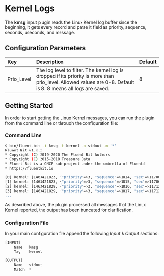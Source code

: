 # Kernel Logs

The **kmsg** input plugin reads the Linux Kernel log buffer since the beginning, it gets every record and parse it field as priority, sequence, seconds, useconds, and message.

## Configuration Parameters

| Key | Description | Default |
| :--- | :--- | :--- |
| Prio_Level | The log level to filter. The kernel log is dropped if its priority is more than prio_level. Allowed values are 0-8. Default is 8. 8 means all logs are saved. | 8 |

## Getting Started

In order to start getting the Linux Kernel messages, you can run the plugin from the command line or through the configuration file:

### Command Line

```bash
$ bin/fluent-bit -i kmsg -t kernel -o stdout -m '*'
Fluent Bit v1.x.x
* Copyright (C) 2019-2020 The Fluent Bit Authors
* Copyright (C) 2015-2018 Treasure Data
* Fluent Bit is a CNCF sub-project under the umbrella of Fluentd
* https://fluentbit.io

[0] kernel: [1463421823, {"priority"=>3, "sequence"=>1814, "sec"=>11706, "usec"=>732233, "msg"=>"ERROR @wl_cfg80211_get_station : Wrong Mac address, mac = 34:a8:4e:d3:40:ec profile =20:3a:07:9e:4a:ac"}]
[1] kernel: [1463421823, {"priority"=>3, "sequence"=>1815, "sec"=>11706, "usec"=>732300, "msg"=>"ERROR @wl_cfg80211_get_station : Wrong Mac address, mac = 34:a8:4e:d3:40:ec profile =20:3a:07:9e:4a:ac"}]
[2] kernel: [1463421829, {"priority"=>3, "sequence"=>1816, "sec"=>11712, "usec"=>729728, "msg"=>"ERROR @wl_cfg80211_get_station : Wrong Mac address, mac = 34:a8:4e:d3:40:ec profile =20:3a:07:9e:4a:ac"}]
[3] kernel: [1463421829, {"priority"=>3, "sequence"=>1817, "sec"=>11712, "usec"=>729802, "msg"=>"ERROR @wl_cfg80211_get_station : Wrong Mac address, mac = 34:a8:4e:d3:40:ec
...
```

As described above, the plugin processed all messages that the Linux Kernel reported, the output has been truncated for clarification.

### Configuration File

In your main configuration file append the following _Input_ & _Output_ sections:

```python
[INPUT]
    Name   kmsg
    Tag    kernel

[OUTPUT]
    Name   stdout
    Match  *
```

